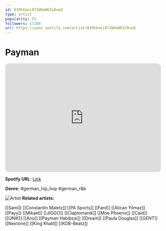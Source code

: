 ```yaml
---
id: 01Rh6oei872W6mW6Zz0ueQ
type: artist
popularity: 55
followers: 17189
url: https://open.spotify.com/artist/01Rh6oei872W6mW6Zz0ueQ
---
```

# Payman

<iframe style="border-radius:12px" src="https://open.spotify.com/embed/artist/01Rh6oei872W6mW6Zz0ueQ" width="100%" height="352" frameBorder="0" allowfullscreen="" allow="autoplay; clipboard-write; encrypted-media; fullscreen; picture-in-picture" loading="lazy"></iframe>

**Spotify URL:** [Link](https://open.spotify.com/artist/01Rh6oei872W6mW6Zz0ueQ)

**Genre:**  #german_hip_hop #german_r&b

![Artist](https://i.scdn.co/image/ab6761610000e5ebf084c043e2900322b726cd22)
**Related artists:**

[[Sami]]
[[Constantin Maletz]]
[[PA Sports]]
[[Fard]]
[[Alican Yilmaz]]
[[Payy]]
[[Mikael]]
[[JIGGO]]
[[Claptomanik]]
[[Moe Phoenix]]
[[Caid]]
[[UNIK]]
[[Ano]]
[[Payman Habibzai]]
[[Dream]]
[[Paula Douglas]]
[[GENT]]
[[Nextone]]
[[King Khalil]]
[[KOB-Beatz]]
